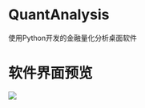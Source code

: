 # QuantAnalysis
使用Python开发的金融量化分析桌面软件
# 软件界面预览
![](https://github.com/huanghaiyan123/QuantAnalysis/blob/master/Image/ShenhuStockUI.jpg)
